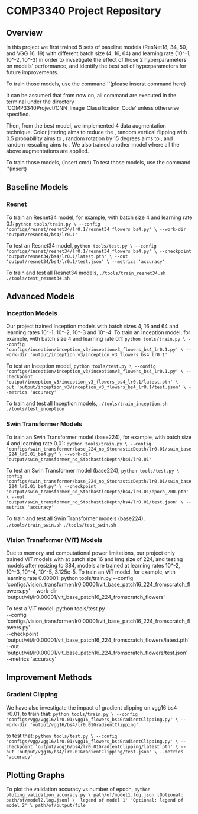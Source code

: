 # COMP3340 Project Repository

## Overview
In this project we first trained 5 sets of baseline models (ResNet18, 34, 50, and VGG 16, 19) with different batch size (4, 16, 64) and learning rate (10^-1, 10^-2, 10^-3) in order to invsetigate the effect of those 2 hyperparameters on models' performance, and identify the best set of hyperparameters for future improvements. 

To train those models, use the command ''(please inserst command here)

It can be assumed that from now on, all command are executed in the terminal under the directory 'COMP3340Project/CNN_Image_Classification_Code' unless otherwise specified.

Then, from the best model, we implemented 4 data augmentation technique. Color jittering aims to reduce the , random vertical flipping with 0.5 probabillity aims to , random rotation by 15 degrees aims to , and random rescaling aims to . We also trained another model where all the above augmentations are applied.

To train those models, (insert cmd)
To test those models, use the command ''(insert)

## Baseline Models
### Resnet
To train an Resnet34 model, for example, with batch size 4 and learning rate 0.1:
`python tools/train.py \
	--config 'configs/resnet/resnet34/lr0.1/resnet34_flowers_bs4.py' \
	--work-dir 'output/resnet34/bs4/lr0.1'`

To test an Resnet34 model,
`python tools/test.py \
    --config 'configs/resnet/resnet34/lr0.1/resnet34_flowers_bs4.py' \
    --checkpoint 'output/resnet34/bs4/lr0.1/latest.pth' \
    --out 'output/resnet34/bs4/lr0.1/test.json' \
    --metrics 'accuracy'`

To train and test all Resnet34 models,
`./tools/train_resnet34.sh`
`./tools/test_resnet34.sh`

## Advanced Models
### Inception Models
Our project trained Inception models with batch sizes 4, 16 and 64 and learning rates 10^-1, 10^-2, 10^-3 and 10^-4.
To train an Inception model, for example, with batch size 4 and learning rate 0.1:
`python tools/train.py \
	--config 'configs/inception/inception_v3/inceptionv3_flowers_bs4_lr0.1.py' \
	--work-dir 'output/inception_v3/inception_v3_flowers_bs4_lr0.1'`

To test an Inception model,
`python tools/test.py \
    --config 'configs/inception/inception_v3/inceptionv3_flowers_bs4_lr0.1.py' \
    --checkpoint 'output/inception_v3/inception_v3_flowers_bs4_lr0.1/latest.pth' \
    --out 'output/inception_v3/inception_v3_flowers_bs4_lr0.1/test.json' \
    --metrics 'accuracy'`

To train and test all Inception models,
`./tools/train_inception.sh`
`./tools/test_inception`

### Swin Transformer Models
To train an Swin Transformer model (base224), for example, with batch size 4 and learning rate 0.01:
`python tools/train.py \
	--config 'configs/swin_transformer/base_224_no_StochasticDepth/lr0.01/swin_base_224_lr0.01_bs4.py' \
	--work-dir 'output/swin_transformer_no_StochasticDepth/bs4/lr0.01'`

To test an Swin Transformer model (base224),
`python tools/test.py \
    --config 'configs/swin_transformer/base_224_no_StochasticDepth/lr0.01/swin_base_224_lr0.01_bs4.py' \
    --checkpoint 'output/swin_transformer_no_StochasticDepth/bs4/lr0.01/epoch_200.pth' \
    --out 'output/swin_transformer_no_StochasticDepth/bs4/lr0.01/test.json' \
    --metrics 'accuracy'`

To train and test all Swin Transformer models (base224),
`./tools/train_swin.sh`
`./tools/test_swin.sh`

### Vision Transformer (ViT) Models
Due to memory and computational power limitations, our project only trained ViT models with at patch size 16 and img size of 224, and testing models after resizing to 384,
models are trained at learning rates 10^-2, 10^-3, 10^-4, 10^-5, 3.125e-5.
To train an ViT model, for example, with learning rate 0.00001:
python tools/train.py --config 'configs/vision_transformer/lr0.00001/vit_base_patch16_224_fromscratch_flowers.py' --work-dir  'output/vit/lr0.00001/vit_base_patch16_224_fromscratch_flowers'

To test a ViT model:
python tools/test.py \
    --config 'configs/vision_transformer/lr0.00001/vit_base_patch16_224_fromscratch_flowers.py' \
    --checkpoint 'output/vit/lr0.00001/vit_base_patch16_224_fromscratch_flowers/latest.pth' \
    --out 'output/vit/lr0.00001/vit_base_patch16_224_fromscratch_flowers/test.json' \
    --metrics 'accuracy'

## Improvement Methods
### Gradient Clipping
We have also investigate the impact of gradient clipping on vgg16 bs4 lr0.01, 
to train that:
`python tools/train.py \
	--config 'configs/vgg/vgg16/lr0.01/vgg16_flowers_bs4GradientClipping.py' \
	--work-dir 'output/vgg16/bs4/lr0.01GradientClipping'`
 
to test that:
`python tools/test.py \
    --config 'configs/vgg/vgg16/lr0.01/vgg16_flowers_bs4GradientClipping.py' \
    --checkpoint 'output/vgg16/bs4/lr0.01GradientClipping/latest.pth' \
    --out 'output/vgg16/bs4/lr0.01GradientClipping/test.json' \
    --metrics 'accuracy'`

## Plotting Graphs
To plot the validation accuracy vs number of epoch,
`python ploting_validation_accuracy.py \
    path/of/model1.log.json [Optional: path/of/model2.log.json] \
    'legend of model 1' 'Optional: legend of model 2' \
    path/of/output/file`
